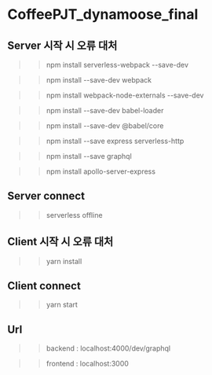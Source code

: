 # CoffeePJT_dynamoose_final

## Server 시작 시 오류 대처
>>npm install serverless-webpack --save-dev

>>npm install --save-dev webpack

>>npm install webpack-node-externals --save-dev

>>npm install --save-dev babel-loader

>>npm install --save-dev @babel/core

>>npm install --save express serverless-http

>>npm install --save graphql 

>>npm install apollo-server-express

## Server connect
>>serverless offline

## Client 시작 시 오류 대처
>>yarn install

## Client connect
>>yarn start

## Url
>>backend : localhost:4000/dev/graphql

>>frontend : localhost:3000